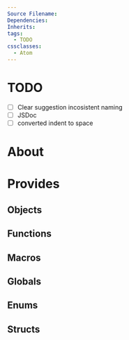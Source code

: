 ```yaml
---
Source Filename: 
Dependencies: 
Inherits: 
tags:
  - TODO
cssclasses:
  - Atom
---
```

# TODO
- [ ] Clear suggestion incosistent naming
- [ ] JSDoc
- [ ] converted indent to space
# About

# Provides

## Objects

## Functions

## Macros

## Globals

## Enums

## Structs